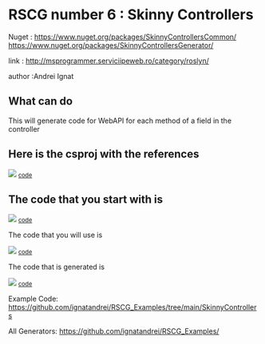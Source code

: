 
# RSCG number 6 : Skinny Controllers

Nuget :
    https://www.nuget.org/packages/SkinnyControllersCommon/
    https://www.nuget.org/packages/SkinnyControllersGenerator/


link : http://msprogrammer.serviciipeweb.ro/category/roslyn/ 


author :Andrei Ignat


## What can do

This will generate code for WebAPI for each method of a field in the controller

## Here is the csproj with the references

<img src='http://ignatandrei.github.io/RSCG_Examples/images/Skinny Controllers/The.csproj.png' />
<small>
<a href='http://ignatandrei.github.io/RSCG_Examples/images/Skinny Controllers/The.csproj' target='_blank'>code</a>
</small>


## The code that you start with is 


<img src='http://ignatandrei.github.io/RSCG_Examples/images/Skinny Controllers/ExistingCode.cs.png' />
<small>
<a href='http://ignatandrei.github.io/RSCG_Examples/images/Skinny Controllers/ExistingCode.cs' target='_blank'>code</a>
</small>

The code that you will use is

<img src='http://ignatandrei.github.io/RSCG_Examples/images/Skinny Controllers/Usage.cs.png' />
<small>
<a href='http://ignatandrei.github.io/RSCG_Examples/images/Skinny Controllers/Usage.cs' target='_blank'>code</a>
</small>



The code that is generated is

<img src='http://ignatandrei.github.io/RSCG_Examples/images/Skinny Controllers/GeneratedCode.cs.png' />
<small>
<a href='http://ignatandrei.github.io/RSCG_Examples/images/Skinny Controllers/GeneratedCode.cs' target='_blank'>code</a>
</small>


Example Code: <a href="https://github.com/ignatandrei/RSCG_Examples/tree/main/SkinnyControllers" rel="noopener" target="_blank">https://github.com/ignatandrei/RSCG_Examples/tree/main/SkinnyControllers</a>

All Generators: <a href="https://github.com/ignatandrei/RSCG_Examples/">https://github.com/ignatandrei/RSCG_Examples/</a>

